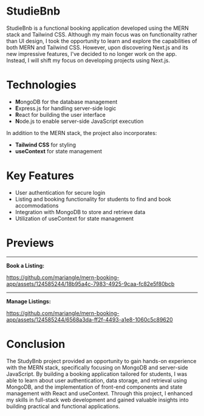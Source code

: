 # StudieBnb
StudieBnb is a functional booking application developed using the MERN stack and Tailwind CSS. Although my main focus was on functionality rather than UI design, I took the opportunity to learn and explore the capabilities of both MERN and Tailwind CSS. However, upon discovering Next.js and its new impressive features, I've decided to no longer work on the app. Instead, I will shift my focus on developing projects using Next.js.

# Technologies
* **M**ongoDB for the database management
* **E**xpress.js for handling server-side logic
* **R**eact for building the user interface
* **N**ode.js to enable server-side JavaScript execution

In addition to the MERN stack, the project also incorporates:

* **Tailwind CSS** for styling
* **useContext** for state management

# Key Features
* User authentication for secure login
* Listing and booking functionality for students to find and book accommodations
* Integration with MongoDB to store and retrieve data
* Utilization of useContext for state management

# Previews

---

**Book a Listing:**

https://github.com/mariangle/mern-booking-app/assets/124585244/18b95a4c-7983-4925-9caa-fc82e5f80bcb

---

**Manage Listings:**

https://github.com/mariangle/mern-booking-app/assets/124585244/6568a3da-ff2f-4493-a1e8-1060c5c89620


# Conclusion
The StudyBnb project provided an opportunity to gain hands-on experience with the MERN stack, specifically focusing on MongoDB and server-side JavaScript. By building a booking application tailored for students, I was able to learn about user authentication, data storage, and retrieval using MongoDB, and the implementation of front-end components and state management with React and useContext. Through this project, I enhanced my skills in full-stack web development and gained valuable insights into building practical and functional applications.
